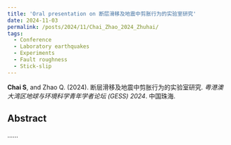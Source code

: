 ```yaml
---
title: 'Oral presentation on 断层滑移及地震中剪胀行为的实验室研究'
date: 2024-11-03
permalink: /posts/2024/11/Chai_Zhao_2024_Zhuhai/
tags:
  - Conference
  - Laboratory earthquakes
  - Experiments
  - Fault roughness
  - Stick-slip
---
```



**Chai S**, and Zhao Q. (2024). 断层滑移及地震中剪胀行为的实验室研究. _粤港澳大湾区地球与环境科学青年学者论坛 (GESS) 2024_. 中国珠海.


## Abstract
......

<!--<img src='/images/Conferences/Chai2024_Shenzhen.jpg'>-->
